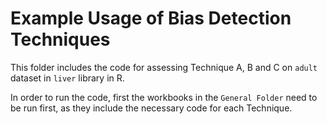 # Example Usage of Bias Detection Techniques

This folder includes the code for assessing Technique A, B and C on `adult` dataset in `liver` library in R.

In order to run the code, first the workbooks in the `General Folder` need to be run first, as they include the necessary code for each Technique.
